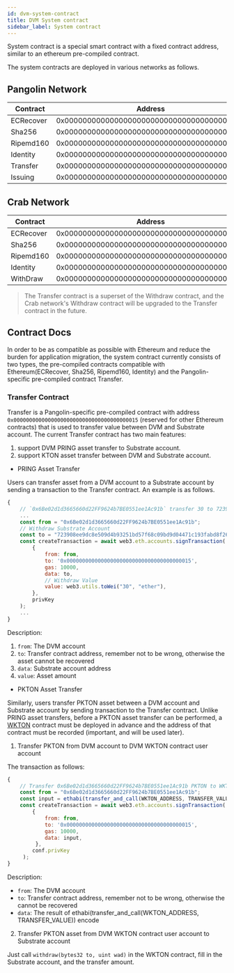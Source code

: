 ```yaml
---
id: dvm-system-contract
title: DVM System contract
sidebar_label: System contract
---
```


System contract is a special smart contract with a fixed contract address, similar to an ethereum pre-compiled contract.

The system contracts are deployed in various networks as follows.


## Pangolin Network

| Contract      | Address   |
| ------------- | ----------|
| ECRecover     | 0x0000000000000000000000000000000000000001 |
| Sha256        | 0x0000000000000000000000000000000000000002 |
| Ripemd160     | 0x0000000000000000000000000000000000000003 |
| Identity      | 0x0000000000000000000000000000000000000004 |
| Transfer      | 0x0000000000000000000000000000000000000015 |
| Issuing       | 0x0000000000000000000000000000000000000017 |

## Crab Network

| Contract      | Address   |
| ------------- | ----------|
| ECRecover     | 0x0000000000000000000000000000000000000001 |
| Sha256        | 0x0000000000000000000000000000000000000002 |
| Ripemd160     | 0x0000000000000000000000000000000000000003 |
| Identity      | 0x0000000000000000000000000000000000000004 |
| WithDraw      | 0x0000000000000000000000000000000000000015 |

> The Transfer contract is a superset of the Withdraw contract, and the Crab network's Withdraw contract will be upgraded to the Transfer contract in the future.

## Contract Docs

In order to be as compatible as possible with Ethereum and reduce the burden for application migration, the system contract currently consists of two types, the pre-compiled contracts compatible with Ethereum(ECRecover, Sha256, Ripemd160, Identity) and the Pangolin-specific pre-compiled contract Transfer.

### Transfer Contract

Transfer is a Pangolin-specific pre-compiled contract with address `0x0000000000000000000000000000000000000015` (reserved for other Ethereum contracts) that is used to transfer value between DVM and Substrate account. The current Transfer contract has two main features:

1. support DVM PRING asset transfer to Substrate account. 
2. support KTON asset transfer between DVM and Substrate account.

* PRING Asset Transfer

Users can transfer asset from a DVM account to a Substrate account by sending a transaction to the Transfer contract. An example is as follows.

```js
{
    // `0x6Be02d1d3665660d22FF9624b7BE0551ee1Ac91b` transfer 30 to 723908ee9dc8e509d4b93251bd57f68c09bd9d04471c193fabd8f26c54284a4b。
    ...
    const from = "0x6Be02d1d3665660d22FF9624b7BE0551ee1Ac91b";
    // Withdraw Substrate Account
    const to = "723908ee9dc8e509d4b93251bd57f68c09bd9d04471c193fabd8f26c54284a4b";
    const createTransaction = await web3.eth.accounts.signTransaction(
	    {
		    from: from,
		    to: '0x0000000000000000000000000000000000000015',
		    gas: 10000,
		    data: to,
            // Withdraw Value
		    value: web3.utils.toWei("30", "ether"),
	    },
	    privKey
    );
    ...
}
```

Description:
1. `from`: The DVM account
2. `to`: Transfer contract address, remember not to be wrong, otherwise the asset cannot be recovered
3. `data`: Substrate account address
4. `value`: Asset amount

* PKTON Asset Transfer

Similarly, users transfer PKTON asset between a DVM account and Substrate account by sending transaction to the  Transfer contract. Unlike PRING asset transfers, before a PKTON asset transfer can be performed, a [WKTON](https://github.com/evolutionlandorg/token-contracts/blob/dev/src/WCKTON.sol) contract must be deployed in advance and the address of that contract must be recorded (important, and will be used later).

1. Transfer PKTON from DVM account to DVM WKTON contract user account

The transaction as follows:

```js
{
    // Transfer 0x6Be02d1d3665660d22FF9624b7BE0551ee1Ac91b PKTON to WKTON contract  0x6Be02d1d3665660d22FF9624b7BE0551ee1Ac91b use account.
    const from = "0x6Be02d1d3665660d22FF9624b7BE0551ee1Ac91b";
    const input = ethabi(transfer_and_call(WKTON_ADDRESS, TRANSFER_VALUE));
    const createTransaction = await web3.eth.accounts.signTransaction(
        {
            from: from,
            to: '0x0000000000000000000000000000000000000015',
            gas: 10000,
            data: input,
         },
        conf.privKey
     );
}
```

Description:
* `from`: The DVM account
* `to`: Transfer contract address, remember not to be wrong, otherwise the  cannot be recovered
* `data`: The result of ethabi(transfer_and_call(WKTON_ADDRESS, TRANSFER_VALUE)) encode

2. Transfer PKTON asset from DVM WKTON contract user account to Substrate account

Just call `withdraw(bytes32 to, uint wad)` in the WKTON contract, fill in the Substrate account, and the transfer amount.